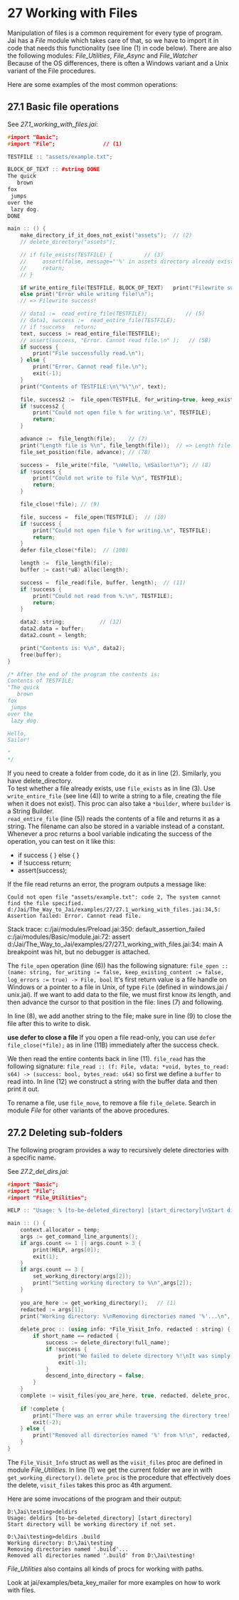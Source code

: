 # 27 Working with Files

Manipulation of files is a common requirement for every type of program. Jai has a _File_ module which takes care of that, so we have to import it in code that needs this functionality (see line (1) in code below). There are also the following modules: _File_Utilities_, _File_Async_  and _File_Watcher_  
Because of the OS differences, there is often a Windows variant and a Unix variant of the File procedures.

Here are some examples of the most common operations:

## 27.1 Basic file operations
See *27.1_working_with_files.jai*:
```c++
#import "Basic";
#import "File";               // (1)

TESTFILE :: "assets/example.txt";

BLOCK_OF_TEXT :: #string DONE
The quick
   brown
fox
 jumps
over the
 lazy dog.
DONE

main :: () {
    make_directory_if_it_does_not_exist("assets");  // (2)
    // delete_directory("assets");

    // if file_exists(TESTFILE) {          // (3)
    //     assert(false, message="'%' in assets directory already exists.", TESTFILE);
    //     return;
    // }

    if write_entire_file(TESTFILE, BLOCK_OF_TEXT)   print("Filewrite success!\n"); // (4)
    else print("Error while writing file!\n");  
    // => Filewrite success!

    // data1 :=  read_entire_file(TESTFILE);            // (5)
    // data1, success :=  read_entire_file(TESTFILE);            
    // if !success   return; 
    text, success := read_entire_file(TESTFILE);
    // assert(success, "Error. Cannot read file.\n" );   // (5B)
    if success {
        print("File successfully read.\n");
    } else {
        print("Error. Cannot read file.\n");
        exit(-1);
    }
    print("Contents of TESTFILE:\n\"%\"\n", text);

    file, success2 :=  file_open(TESTFILE, for_writing=true, keep_existing_content=true); // (6)
    if !success2 {
        print("Could not open file % for writing.\n", TESTFILE);
        return;
    }

    advance :=  file_length(file);    // (7)
    print("Length file is %\n", file_length(file));  // => Length file is 50
    file_set_position(file, advance); // (7B)

    success =  file_write(*file, "\nHello, \nSailor!\n"); // (8)
    if !success {
        print("Could not write to file %\n", TESTFILE);
        return;
    }

    file_close(*file); // (9)

    file, success =  file_open(TESTFILE);  // (10)
    if !success {
        print("Could not open file % for writing.\n", TESTFILE);
        return;
    }
    defer file_close(*file);  // (10B)

    length :=  file_length(file);
    buffer := cast(*u8) alloc(length);

    success =  file_read(file, buffer, length);  // (11)
    if !success {
        print("Could not read from %.\n", TESTFILE);
        return;
    }

    data2: string;           // (12)
    data2.data = buffer;
    data2.count = length;

    print("Contents is: %\n", data2);
    free(buffer);
}

/* After the end of the program the contents is:
Contents of TESTFILE:
"The quick
   brown
fox
 jumps
over the
 lazy dog.

Hello, 
Sailor!

"
*/
```

If you need to create a folder from code, do it as in line (2). Similarly, you have delete_directory.  
To test whether a file already exists, use `file_exists` as in line (3).
Use `write_entire_file` (see line (4)) to write a string to a file, creating the file when it does not exist). This proc can also take a `*builder`, where `builder` is a String Builder.  
`read_entire_file` (line (5)) reads the contents of a file and returns it as a string. The filename can also be stored in a variable instead of a constant. 
Whenever a proc returns a bool variable indicating the success of the operation, you can test on it like this:
* if success {  }
  else {  }
* if !success return;
* assert(success);

If the file read returns an error, the program outputs a message like:
```
Could not open file "assets/example.txt": code 2, The system cannot find the file specified.
d:/Jai/The_Way_to_Jai/examples/27/27.1_working_with_files.jai:34,5: Assertion failed: Error. Cannot read file.
```

Stack trace:
c:/jai/modules/Preload.jai:350: default_assertion_failed
c:/jai/modules/Basic/module.jai:72: assert
d:/Jai/The_Way_to_Jai/examples/27/27.1_working_with_files.jai:34: main
A breakpoint was hit, but no debugger is attached.

The `file_open` operation (line (6)) has the following signature:
`file_open :: (name: string, for_writing := false, keep_existing_content := false, log_errors := true) -> File, bool`
It's first return value is a file handle on Windows or a pointer to a file in Unix, of type `File` (defined in windows.jai / unix.jai).
If we want to add data to the file, we must first know its length, and then advance the cursor to that position in the file: lines (7) and following.

In line (8), we add another string to the file; make sure in line (9) to close the file after this to write to disk.

**use defer to close a file**
If you open a file read-only, you can use `defer file_close(*file);` as in line (11B) immediately after the success check. 

We then read the entire contents back in line (11).
`file_read` has the following signature:
`file_read :: (f: File, vdata: *void, bytes_to_read: s64) -> (success: bool, bytes_read: s64)`
so first we define a `buffer` to read into.
In line (12) we construct a string with the buffer data and then print it out. 

To rename a file, use `file_move`, to remove a file `file_delete`.
Search in module _File_ for other variants of the above procedures.

## 27.2 Deleting sub-folders
The following program provides a way to recursively delete directories with a specific name.

See *27.2_del_dirs.jai*:
```c++
#import "Basic";
#import "File";
#import "File_Utilities";

HELP :: "Usage: % [to-be-deleted_directory] [start_directory]\nStart directory will be working directory if not set.\n";

main :: () {
    context.allocator = temp;
    args := get_command_line_arguments(); 
    if args.count <= 1 || args.count > 3 {
        print(HELP, args[0]);
        exit(1);
    }
    if args.count == 3 {
        set_working_directory(args[2]);
        print("Setting working directory to %\n",args[2]);
    }
    
    you_are_here := get_working_directory();   // (1)
    redacted := args[1];
    print("Working directory: %\nRemoving directories named '%'...\n", you_are_here, redacted);
    
    delete_proc :: (using info: *File_Visit_Info, redacted : string) {
        if short_name == redacted {
            success := delete_directory(full_name);
            if !success {
                print("We failed to delete directory %!\nIt was simply too powerful... ;____;\n", full_name);
                exit(-1);
            }
            descend_into_directory = false;
        }
    }
    complete := visit_files(you_are_here, true, redacted, delete_proc, visit_files = false, visit_directories = true);
    
    if !complete {
        print("There was an error while traversing the directory tree! Oh no!\n");
        exit(-2);
    } else {
        print("Removed all directories named '%' from %!\n", redacted, you_are_here);
    }
}
```

The `File_Visit_Info` struct as well as the `visit_files` proc are defined in module *File_Utilities*. In line (1) we get the current folder we are in with `get_working_directory()`.
`delete_proc` is the procedure that effectively does the delete, `visit_files` takes this proc as 4th argument.  

Here are some invocations of the program and their output:  
```
D:\Jai\testing>deldirs
Usage: deldirs [to-be-deleted_directory] [start_directory]
Start directory will be working directory if not set.

D:\Jai\testing>deldirs .build
Working directory: D:\Jai\testing
Removing directories named '.build'...
Removed all directories named '.build' from D:\Jai\testing!
```

*File_Utilities* also contains all kinds of procs for working with paths.

Look at jai/examples/beta_key_mailer for more examples on how to work with files.